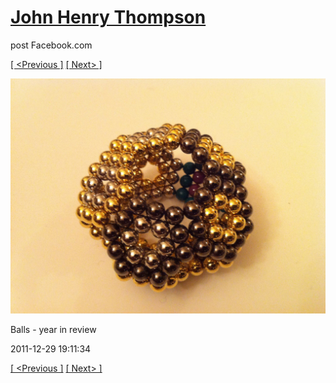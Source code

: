 # [John Henry Thompson](../README.md)
post Facebook.com

[[ <Previous ]](2011-12-29-9.md) [[ Next> ]](2011-12-29-11.md)

[![](../media/2011-12-29/Balls-year-in-review-9.jpg)](../README.md)

Balls - year in review

2011-12-29 19:11:34

[[ <Previous ]](2011-12-29-9.md) [[ Next> ]](2011-12-29-11.md)